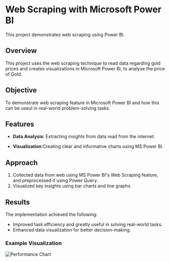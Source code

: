 # Web Scraping with Microsoft Power BI
This project demonstrates web scraping using Power BI.
<br>
## Overview 
This project uses the web scraping technique to read data regarding gold prices and creates visualizations in Microsoft Power BI, to analyse the price of Gold.

## Objective
To demonstrate web scraping feature in Microsoft Power BI and how this can be useul in real-world problem-solving tasks.

## Features
- **Data Analysis**: Extracting insights from data read from the internet.

- **Visualization**:Creating clear and informative charts using MS Power BI.

## Approach
1. Collected data from web using MS Power BI's Web Scraping feature, and preprocessed it using Power Query.
2. Visualized key insights using bar charts and line graphs.

## Results
The implementation achieved the following:
- Improved task efficiency and greatly useful in solving real-world tasks.
- Enhanced data visualization for better decision-making.

### Example Visualization
![Performance Chart](images/performance_chart.png)
